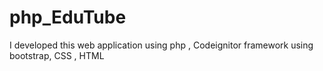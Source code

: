 # php_EduTube
I developed this web application using php , Codeignitor framework using bootstrap, CSS , HTML
